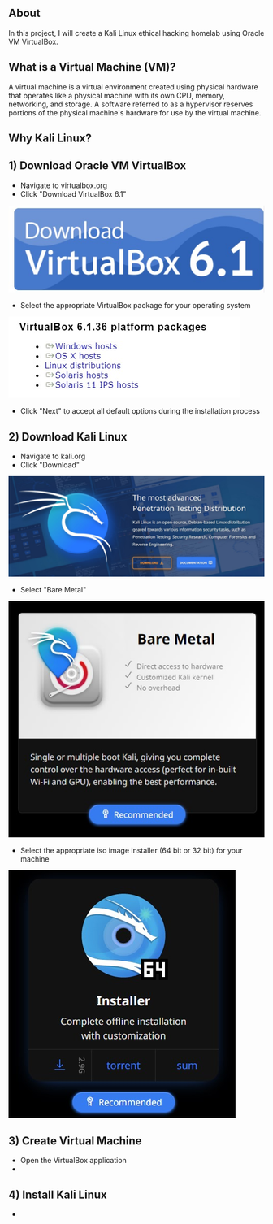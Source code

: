 ## About

In this project, I will create a Kali Linux ethical hacking homelab using Oracle VM VirtualBox.

## What is a Virtual Machine (VM)?

A virtual machine is a virtual environment created using physical hardware that operates like a physical machine with its own CPU, memory, networking, and storage. A software referred to as a hypervisor reserves portions of the physical machine's hardware for use by the virtual machine. 

## Why Kali Linux?



## 1) Download Oracle VM VirtualBox

- Navigate to virtualbox.org 
- Click "Download VirtualBox 6.1"

![](vb.jpg)
- Select the appropriate VirtualBox package for your operating system

![](host.jpg)
- Click "Next" to accept all default options during the installation process

## 2) Download Kali Linux

- Navigate to kali.org
- Click "Download"

![](kali1.jpg)
- Select "Bare Metal" 

![](kali2.jpg)
- Select the appropriate iso image installer (64 bit or 32 bit) for your machine

![](kali3.jpg)

## 3) Create Virtual Machine 

- Open the VirtualBox application
- 

## 4) Install Kali Linux 

-
